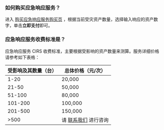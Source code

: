 ### 如何购买应急响应服务？
进入 [购买应急响应服务购买页]() ，根据当前受灾资产数量，选择输入响应的资产数字，单击**立即支付**即可。

### 应急响应服务收费标准是？
应急响应服务 CIRS 收费标准，主要根据受影响的资产数量来测算。服务详细价格请参考如下表格：

| **受影响及其数量（台）** | **总体价格（元/次）**                                        |
| ------------------------ | ------------------------------------------------------------ |
| 1-20                     | 20,000                                                       |
| 21-50                    | 50,000                                                       |
| 51-100                   | 80,000                                                       |
| 101-200                  | 100,000                                                      |
| 201-500                  | 150,000                                                      |
| >500                     | 请 [联系我们](https://cloud.tencent.com/online-service) 进行咨询 |
